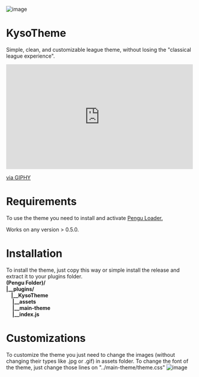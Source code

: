 ![image](https://github.com/kyso1/KysoTheme/assets/128049220/b168b428-3b93-4768-bc58-de802537a4b2)
# KysoTheme
Simple, clean, and customizable league theme, without losing the "classical league experience".
<div style="width:100%;height:0;padding-bottom:56%;position:relative;"><iframe src="https://giphy.com/embed/nMEZKDSIy564wp6F03" width="100%" height="100%" style="position:absolute" frameBorder="0" class="giphy-embed" allowFullScreen></iframe></div><p><a href="https://giphy.com/gifs/nMEZKDSIy564wp6F03">via GIPHY</a></p>

# Requirements
<p>To use the theme you need to install and activate <a href="https://pengu.lol">Pengu Loader.</a><br> 

Works on any version > 0.5.0.<p>

# Installation
<p>To install the theme, just copy this way or simple install the release and extract it to your plugins folder.<br>
<strong>(Pengu Folder)/<br>
|__plugins/<br>
&nbsp;&nbsp;&nbsp;&nbsp;|__KysoTheme<br>
&nbsp;&nbsp;&nbsp;&nbsp;&nbsp;|__assets<br>
&nbsp;&nbsp;&nbsp;&nbsp;&nbsp;|__main-theme<br>
&nbsp;&nbsp;&nbsp;&nbsp;&nbsp;|__index.js<p></strong>  

# Customizations
To customize the theme you just need to change the images (without changing their types like .jpg or .gif) in assets folder. To change the font of the theme, just change those lines on "../main-theme/theme.css"
![image](https://github.com/kyso1/KysoTheme/assets/128049220/f56ccc4e-b8a9-4aef-8e39-860dac6802ec)

